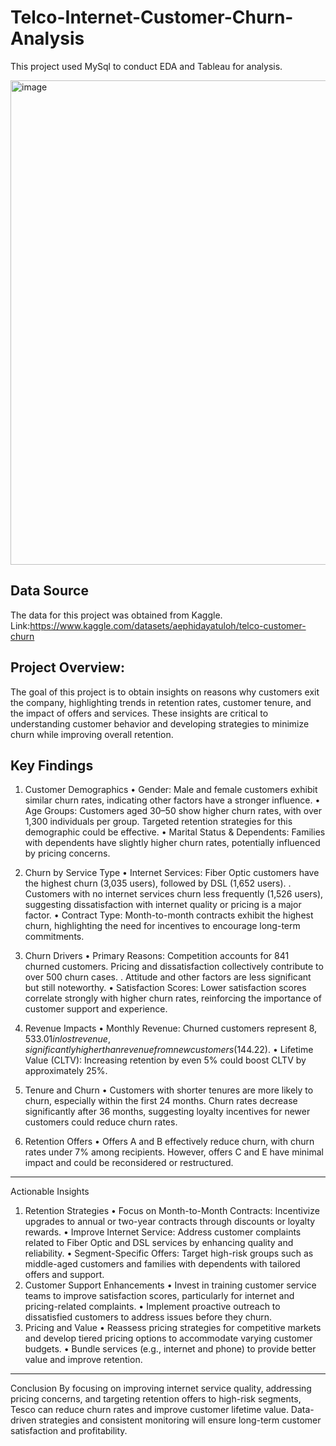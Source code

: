# Telco-Internet-Customer-Churn-Analysis
This project used MySql to conduct EDA and Tableau for analysis.

<img width="775" alt="image" src=(https://github.com/EvalynTheAnalyst/Telco-Internet-Customer-Churn-Analysis/blob/c5d87b1cc23ddcf6b7513d34c2f28d8046af3c80/Dashboard%201.png)>

## Data Source 
The data for this project was obtained from Kaggle.
Link:https://www.kaggle.com/datasets/aephidayatuloh/telco-customer-churn

## Project Overview:
The goal of this project is to obtain insights on reasons why customers exit the company, highlighting trends in retention rates, customer tenure, and the impact of offers and services. These insights are critical to understanding customer behavior and developing strategies to minimize churn while improving overall retention.


## Key Findings
1. Customer Demographics
•	Gender: Male and female customers exhibit similar churn rates, indicating other factors have a stronger influence.
•	Age Groups: Customers aged 30–50 show higher churn rates, with over 1,300 individuals per group. Targeted retention strategies for this demographic could be effective.
•	Marital Status & Dependents: Families with dependents have slightly higher churn rates, potentially influenced by pricing concerns.
2. Churn by Service Type
•	Internet Services:
Fiber Optic customers have the highest churn (3,035 users), followed by DSL (1,652 users).
.	Customers with no internet services churn less frequently (1,526 users), suggesting dissatisfaction with internet quality or pricing is a major factor.
•	Contract Type: Month-to-month contracts exhibit the highest churn, highlighting the need for incentives to encourage long-term commitments.
3. Churn Drivers
•	Primary Reasons:
Competition accounts for 841 churned customers.
Pricing and dissatisfaction collectively contribute to over 500 churn cases.
.	Attitude and other factors are less significant but still noteworthy.
•	Satisfaction Scores: Lower satisfaction scores correlate strongly with higher churn rates, reinforcing the importance of customer support and experience.

4. Revenue Impacts
•	Monthly Revenue: Churned customers represent $8,533.01 in lost revenue, significantly higher than revenue from new customers ($144.22).
•	Lifetime Value (CLTV): Increasing retention by even 5% could boost CLTV by approximately 25%.
5. Tenure and Churn
•	Customers with shorter tenures are more likely to churn, especially within the first 24 months. Churn rates decrease significantly after 36 months, suggesting loyalty incentives for newer customers could reduce churn rates.
6. Retention Offers
•	Offers A and B effectively reduce churn, with churn rates under 7% among recipients. However, offers C and E have minimal impact and could be reconsidered or restructured.
________________________________________
Actionable Insights
1. Retention Strategies
•	Focus on Month-to-Month Contracts: Incentivize upgrades to annual or two-year contracts through discounts or loyalty rewards.
•	Improve Internet Service: Address customer complaints related to Fiber Optic and DSL services by enhancing quality and reliability.
•	Segment-Specific Offers: Target high-risk groups such as middle-aged customers and families with dependents with tailored offers and support.
2. Customer Support Enhancements
•	Invest in training customer service teams to improve satisfaction scores, particularly for internet and pricing-related complaints.
•	Implement proactive outreach to dissatisfied customers to address issues before they churn.
3. Pricing and Value
•	Reassess pricing strategies for competitive markets and develop tiered pricing options to accommodate varying customer budgets.
•	Bundle services (e.g., internet and phone) to provide better value and improve retention.

________________________________________
Conclusion
By focusing on improving internet service quality, addressing pricing concerns, and targeting retention offers to high-risk segments, Tesco can reduce churn rates and improve customer lifetime value. Data-driven strategies and consistent monitoring will ensure long-term customer satisfaction and profitability.


